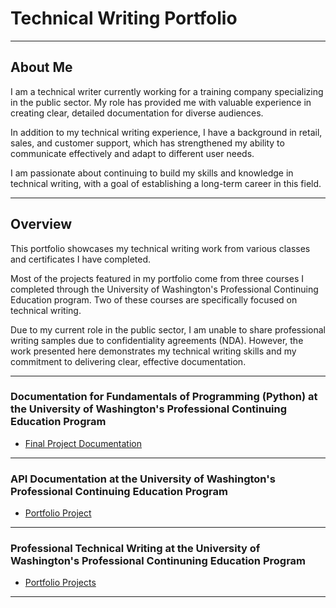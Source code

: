 # Technical Writing Portfolio

-------------------------

## About Me

I am a technical writer currently working for a training company specializing in the public sector. My role has provided me with valuable experience in creating clear, detailed documentation for diverse audiences.

In addition to my technical writing experience, I have a background in retail, sales, and customer support, which has strengthened my ability to communicate effectively and adapt to different user needs.

I am passionate about continuing to build my skills and knowledge in technical writing, with a goal of establishing a long-term career in this field.

-------------------------

## Overview

This portfolio showcases my technical writing work from various classes and certificates I have completed.

Most of the projects featured in my portfolio come from three courses I completed through the University of Washington's Professional Continuing Education program. 
Two of these courses are specifically focused on technical writing.

Due to my current role in the public sector, I am unable to share professional writing samples due to confidentiality agreements (NDA). However, the work presented here demonstrates my technical writing skills and my commitment to delivering clear, effective documentation.

-------------------------

### Documentation for Fundamentals of Programming (Python) at the University of Washington's Professional Continuing Education Program

* [Final Project Documentation](UW_Python/uw_python.md)

-------------------------

### API Documentation at the University of Washington's Professional Continuing Education Program

* [Portfolio Project](UW_API/uw_api.md)

-------------------------

### Professional Technical Writing at the University of Washington's Professional Continuning Education Program

* [Portfolio Projects](UW_PTW/uw_ptw.md)

-------------------------
